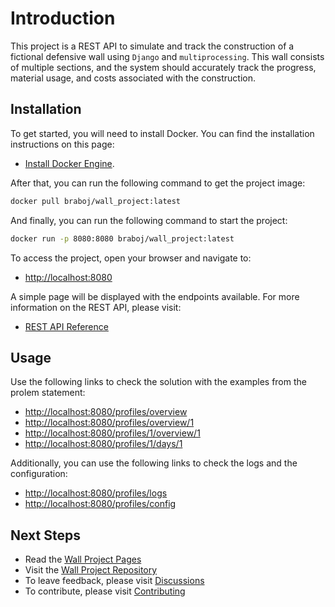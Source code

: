 # Introduction

This project is a REST API to simulate and track the construction of a fictional 
defensive wall using `Django` and `multiprocessing`. This wall consists of
multiple sections, and the system should accurately track the progress, 
material usage, and costs associated with the construction.

## Installation

To get started, you will need to install Docker. You can find the installation
instructions on this page:

- [Install Docker Engine](https://docs.docker.com/engine/install/). 

After that, you can run the following command to get the project image:

```bash
docker pull braboj/wall_project:latest
```

And finally, you can run the following command to start the project:

```bash
docker run -p 8080:8080 braboj/wall_project:latest
```

To access the project, open your browser and navigate to:

- [http://localhost:8080](http://localhost:8080)

A simple page will be displayed with the endpoints available. For more
information on the REST API, please visit:

- [REST API Reference](https://braboj.github.io/the-great-wall/rest_api/)

## Usage

Use the following links to check the solution with the examples from the 
prolem statement:

- [http://localhost:8080/profiles/overview](http://localhost:8080/profiles/overview)
- [http://localhost:8080/profiles/overview/1](http://localhost:8080/profiles/overview/1)
- [http://localhost:8080/profiles/1/overview/1](http://localhost:8080/profiles/1/overview/1)
- [http://localhost:8080/profiles/1/days/1](http://localhost:8080/profiles/1/days/1)

Additionally, you can use the following links to check the logs and the 
configuration:

- [http://localhost:8080/profiles/logs](http://localhost:8080/profiles/logs)
- [http://localhost:8080/profiles/config](http://localhost:8080/profiles/config)


## Next Steps
 - Read the [Wall Project Pages](https://braboj.github.io/the-great-wall/)
 - Visit the [Wall Project Repository](https://github.com/braboj/the-great-wall)
 - To leave feedback, please visit [Discussions](https://github.com/braboj/the-great-wall/discussions)
 - To contribute, please visit [Contributing](https://github.com/braboj/the-great-wall/blob/main/CONTRIBUTING.md)